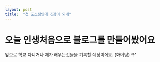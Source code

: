 ```yaml
---
layout: post
title:  "첫 포스팅인데 긴장이 되네"
---
```


# 오늘 인생처음으로 블로그를 만들어봤어요

앞으로 학교 다니거나 제가 배우는것들을 기록할 예정이에요. (화이팅) ^!^
